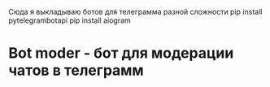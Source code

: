 
Сюда я выкладываю ботов для телеграмма разной сложности
pip install pytelegrambotapi
pip install aiogram

# Bot moder - бот для модерации чатов в телеграмм 

